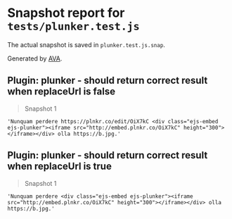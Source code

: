 # Snapshot report for `tests/plunker.test.js`

The actual snapshot is saved in `plunker.test.js.snap`.

Generated by [AVA](https://ava.li).

## Plugin: plunker - should return correct result when replaceUrl is false

> Snapshot 1

    'Nunquam perdere https://plnkr.co/edit/OiX7kC <div class="ejs-embed ejs-plunker"><iframe src="http://embed.plnkr.co/OiX7kC" height="300"></iframe></div> olla https://b.jpg.'

## Plugin: plunker - should return correct result when replaceUrl is true

> Snapshot 1

    'Nunquam perdere <div class="ejs-embed ejs-plunker"><iframe src="http://embed.plnkr.co/OiX7kC" height="300"></iframe></div> olla https://b.jpg.'
